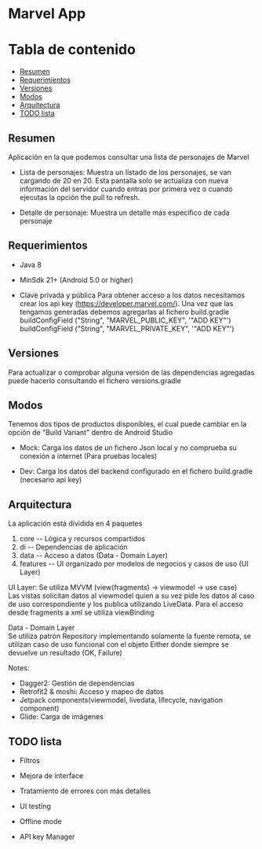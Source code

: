 # Marvel App

# Tabla de contenido
+ [Resumen](#sumary)
+ [Requerimientos](#requirements)
+ [Versiones](#dependencies)
+ [Modos](#modes)
+ [Arquitectura](#architecture)
+ [TODO lista](#todo)

<a name="sumary"></a>
## Resumen
Aplicación en la que podemos consultar una lista de personajes de Marvel

- Lista de personajes: Muestra un listado de los personajes, se van cargando de 20 en 20.
  Esta pantalla solo se actualiza con nueva información del servidor cuando entras por primera vez o cuando ejecutas la opción the pull to refresh.

- Detalle de personaje: Muestra un detalle más específico de cada personaje


<a name="requirements"></a>
## Requerimientos
- Java 8

- MinSdk 21+ (Android 5.0 or higher)

- Clave privada y pública
  Para obtener acceso a los datos necesitamos crear los api key (https://developer.marvel.com/).
  Una vez que las tengamos generadas debemos agregarlas al fichero build.gradle
      buildConfigField ("String", "MARVEL_PUBLIC_KEY", '"ADD KEY"')
      buildConfigField ("String", "MARVEL_PRIVATE_KEY", '"ADD KEY"')


<a name="dependencies"></a>
## Versiones
Para actualizar o comprobar alguna versión de las dependencias agregadas puede hacerlo consultando el fichero versions.gradle


<a name="modes"></a>
## Modos
Tenemos dos tipos de productos disponibles, el cual puede cambiar en la opción de "Build Variant" dentro de Android Studio

- Mock: Carga los datos de un fichero Json local y no comprueba su conexión a internet (Para pruebas locales)

- Dev: Carga los datos del backend configurado en el fichero build.gradle (necesario api key)


<a name="architecture"></a>
## Arquitectura
La aplicación está dividida en 4 paquetes
1. core -- Lógica y recursos compartidos
2. di -- Dependencias de aplicación
3. data -- Acceso a datos (Data - Domain Layer)
4. features -- UI organizado por modelos de negocios y casos de uso (UI Layer)

UI Layer:
Se utiliza MVVM (view(fragments) -> viewmodel -> use case)  
Las vistas solicitan datos al viewmodel quien a su vez pide los datos al caso de uso correspondiente y los publica utilizando LiveData.
Para el acceso desde fragments a xml se utiliza viewBinding

Data - Domain Layer  
Se utiliza patrón Repository implementando solamente la fuente remota, se utilizan caso de uso funcional con el objeto Either donde siempre se devuelve un resultado (OK, Failure)

Notes:
- Dagger2: Gestión de dependencias
- Retrofit2 & moshi: Acceso y mapeo de datos
- Jetpack components(viewmodel, livedata, lifecycle, navigation component)
- Glide: Carga de imágenes


<a name="todo"></a>
## TODO lista
- Filtros

- Mejora de interface

- Tratamiento de errores con más detalles

- UI testing

- Offline mode

- API key Manager



